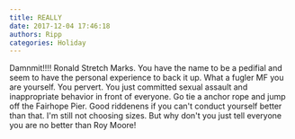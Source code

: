 ```yaml
---
title: REALLY
date: 2017-12-04 17:46:18
authors: Ripp
categories: Holiday
---
```


 Damnmit!!!! Ronald Stretch Marks. You have the name to be a pedifial and seem to have the personal experience to back it up. What a fugler MF you are yourself. You pervert. You just committed sexual assault and inappropriate behavior in front of everyone. Go tie a anchor rope and jump off the Fairhope Pier. Good riddenens if you can't conduct yourself better than that. I'm still not choosing sizes. But why don't you just tell everyone you are no better than Roy Moore!